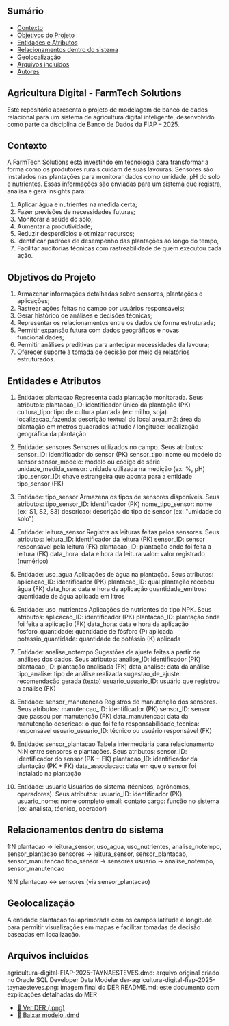 ## Sumário
- [Contexto](#contexto)
- [Objetivos do Projeto](#objetivos-do-projeto)
- [Entidades e Atributos](#entidades-e-atributos)
- [Relacionamentos dentro do sistema](#relacionamentos-dentro-do-sistema)
- [Geolocalização](#geolocalização)
- [Arquivos incluídos](#arquivos-incluídos)
- [Autores](#autores)

## Agricultura Digital - FarmTech Solutions
Este repositório apresenta o projeto de modelagem de banco de dados relacional para um sistema de agricultura digital inteligente, desenvolvido como parte da disciplina de Banco de Dados da FIAP – 2025.

## Contexto
A FarmTech Solutions está investindo em tecnologia para transformar a forma como os produtores rurais cuidam de suas lavouras. Sensores são instalados nas plantações para monitorar dados como umidade, pH do solo e nutrientes. Essas informações são enviadas para um sistema que registra, analisa e gera insights para:

  1. Aplicar água e nutrientes na medida certa;
  2. Fazer previsões de necessidades futuras;
  3. Monitorar a saúde do solo;
  4. Aumentar a produtividade;
  5. Reduzir desperdícios e otimizar recursos;
  6. Identificar padrões de desempenho das plantações ao longo do tempo,
  7. Facilitar auditorias técnicas com rastreabilidade de quem executou cada ação. 

## Objetivos do Projeto
  1. Armazenar informações detalhadas sobre sensores, plantações e aplicações;
  2. Rastrear ações feitas no campo por usuários responsáveis;
  3. Gerar histórico de análises e decisões técnicas;
  4. Representar os relacionamentos entre os dados de forma estruturada;
  5. Permitir expansão futura com dados geográficos e novas funcionalidades;
  7. Permitir análises preditivas para antecipar necessidades da lavoura;
  8. Oferecer suporte à tomada de decisão por meio de relatórios estruturados.

## Entidades e Atributos
1. Entidade: plantacao
Representa cada plantação monitorada.
  Seus atributos:
    plantacao_ID: identificador único da plantação (PK)
    cultura_tipo: tipo de cultura plantada (ex: milho, soja)
    localizacao_fazenda: descrição textual do local
    area_m2: área da plantação em metros quadrados
    latitude / longitude: localização geográfica da plantação

2. Entidade: sensores
Sensores utilizados no campo.
  Seus atributos:
    sensor_ID: identificador do sensor (PK)
    sensor_tipo: nome ou modelo do sensor
    sensor_modelo: modelo ou código de série
    unidade_medida_sensor: unidade utilizada na medição (ex: %, pH)
    tipo_sensor_ID: chave estrangeira que aponta para a entidade tipo_sensor (FK)

3. Entidade: tipo_sensor
Armazena os tipos de sensores disponíveis.
  Seus atributos: 
    tipo_sensor_ID: identificador (PK)
    nome_tipo_sensor: nome (ex: S1, S2, S3)
    descricao: descrição do tipo de sensor (ex: "umidade do solo")

4. Entidade: leitura_sensor
Registra as leituras feitas pelos sensores.
   Seus atributos:
    leitura_ID: identificador da leitura (PK)
    sensor_ID: sensor responsável pela leitura (FK)
    plantacao_ID: plantação onde foi feita a leitura (FK)
    data_hora: data e hora da leitura
    valor: valor registrado (numérico)

5. Entidade: uso_agua
Aplicações de água na plantação.
  Seus atributos:
    aplicacao_ID: identificador (PK)
    plantacao_ID: qual plantação recebeu água (FK)
    data_hora: data e hora da aplicação
    quantidade_emitros: quantidade de água aplicada em litros

6. Entidade: uso_nutrientes
Aplicações de nutrientes do tipo NPK.
  Seus atributos:
    aplicacao_ID: identificador (PK)
    plantacao_ID: plantação onde foi feita a aplicação (FK)
    data_hora: data e hora da aplicação
    fosforo_quantidade: quantidade de fósforo (P) aplicada
    potassio_quantidade: quantidade de potássio (K) aplicada

7. Entidade: analise_notempo
Sugestões de ajuste feitas a partir de análises dos dados.
  Seus atributos: 
    analise_ID: identificador (PK)
    plantacao_ID: plantação analisada (FK)
    data_analise: data da análise
    tipo_analise: tipo de análise realizada
    sugestao_de_ajuste: recomendação gerada (texto)
    usuario_usuario_ID: usuário que registrou a análise (FK)

8. Entidade: sensor_manutencao
Registros de manutenção dos sensores.
  Seus atributos:
    manutencao_ID: identificador (PK)
    sensor_ID: sensor que passou por manutenção (FK)
    data_manutencao: data da manutenção
    descricao: o que foi feito
    responsabilidade_tecnica: responsável
    usuario_usuario_ID: técnico ou usuário responsável (FK)

9. Entidade: sensor_plantacao
Tabela intermediária para relacionamento N:N entre sensores e plantações.
  Seus atributos:
    sensor_ID: identificador do sensor (PK + FK)
    plantacao_ID: identificador da plantação (PK + FK)
    data_associacao: data em que o sensor foi instalado na plantação

10. Entidade: usuario
Usuários do sistema (técnicos, agrônomos, operadores).
  Seus atributos: 
    usuario_ID: identificador (PK)
    usuario_nome: nome completo
    email: contato
    cargo: função no sistema (ex: analista, técnico, operador)

## Relacionamentos dentro do sistema
  1:N
    plantacao → leitura_sensor, uso_agua, uso_nutrientes, analise_notempo, sensor_plantacao
    sensores → leitura_sensor, sensor_plantacao, sensor_manutencao
    tipo_sensor → sensores
    usuario → analise_notempo, sensor_manutencao

  N:N
    plantacao ↔ sensores (via sensor_plantacao)

## Geolocalização 
A entidade plantacao foi aprimorada com os campos latitude e longitude para permitir visualizações em mapas e facilitar tomadas de decisão baseadas em localização.

## Arquivos incluídos
agricultura-digital-FIAP-2025-TAYNAESTEVES.dmd: arquivo original criado no Oracle SQL Developer Data Modeler
der-agricultura-digital-fiap-2025-taynaesteves.png: imagem final do DER
README.md: este documento com explicações detalhadas do MER

- [📄 Ver DER (.png)](./der-agricultura-digital-fiap-2025-taynaesteves.png)
- [📁 Baixar modelo .dmd](./agricultura-digital-FIAP-2025-TAYNAESTEVES.dmd)
